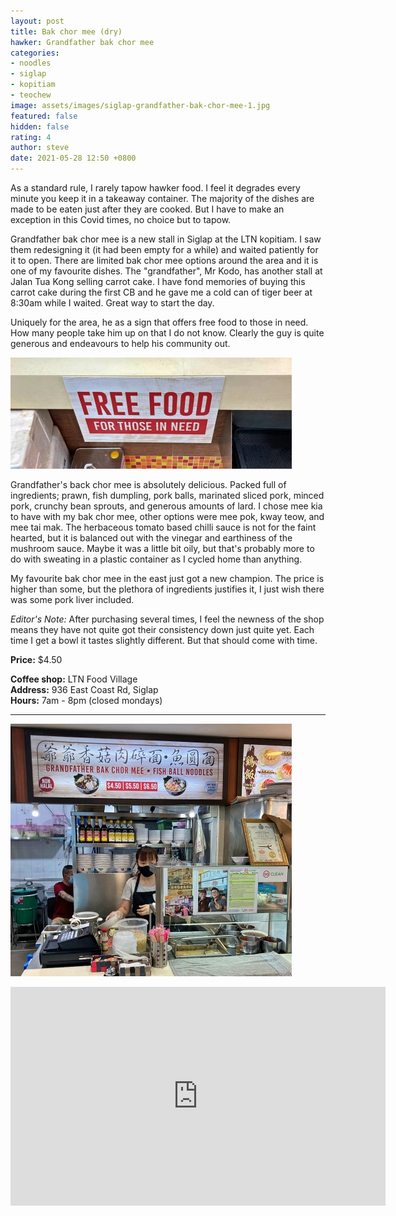 ```yaml
---
layout: post
title: Bak chor mee (dry)
hawker: Grandfather bak chor mee
categories:
- noodles
- siglap
- kopitiam
- teochew
image: assets/images/siglap-grandfather-bak-chor-mee-1.jpg
featured: false
hidden: false
rating: 4
author: steve
date: 2021-05-28 12:50 +0800
---
```

As a standard rule, I rarely tapow hawker food. I feel it degrades every minute you keep it in a takeaway container. The majority of the dishes are made to be eaten just after they are cooked. But I have to make an exception in this Covid times, no choice but to tapow.

Grandfather bak chor mee is a new stall in Siglap at the LTN kopitiam. I saw them redesigning it (it had been empty for a while) and waited patiently for it to open. There are limited bak chor mee options around the area and it is one of my favourite dishes. The "grandfather", Mr Kodo, has another stall at Jalan Tua Kong selling carrot cake. I have fond memories of buying this carrot cake during the first CB and he gave me a cold can of tiger beer at 8:30am while I waited. Great way to start the day.

Uniquely for the area, he as a sign that offers free food to those in need. How many people take him up on that I do not know. Clearly the guy is quite generous and endeavours to help his community out.

![Free food sign](/assets/images/siglap-grandfather-bak-chor-mee-2.jpg "Free food sign")

Grandfather's back chor mee is absolutely delicious. Packed full of ingredients; prawn, fish dumpling, pork balls, marinated sliced pork, minced pork, crunchy bean sprouts, and generous amounts of lard. I chose mee kia to have with my bak chor mee, other options were mee pok, kway teow, and mee tai mak. The herbaceous tomato based chilli sauce is not for the faint hearted, but it is balanced out with the vinegar and earthiness of the mushroom sauce. Maybe it was a little bit oily, but that's probably more to do with sweating in a plastic container as I cycled home than anything.

My favourite bak chor mee in the east just got a new champion. The price is higher than some, but the plethora of ingredients justifies it, I just wish there was some pork liver included.

*Editor's Note:* After purchasing several times, I feel the newness of the shop means they have not quite got their consistency down just quite yet. Each time I get a bowl it tastes slightly different. But that should come with time.

**Price:** $4.50

**Coffee shop:** LTN Food Village  
**Address:** 936 East Coast Rd, Siglap  
**Hours:** 7am - 8pm (closed mondays)  

***  

![Grandfather bak chor mee](/assets/images/siglap-grandfather-bak-chor-mee-3.jpg "Grandfather bak chor mee")

<iframe src="https://www.google.com/maps/embed?pb=!1m14!1m8!1m3!1d15955.086813156933!2d103.9255317!3d1.3123947!3m2!1i1024!2i768!4f13.1!3m3!1m2!1s0x0%3A0x8579d6c94625a6a6!2s936%20LTN%20Food%20House!5e0!3m2!1sen!2ssg!4v1569412280651!5m2!1sen!2ssg" width="600" height="350" frameborder="0" style="border:0;" allowfullscreen=""></iframe>